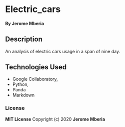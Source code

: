 # Electric_cars

#### By **Jerome Mberia**

## Description
An analysis of electric cars usage in a span of nine day.

## Technologies Used
* Google Collaboratory, 
* Python, 
* Panda
* Markdown

### License
**MIT License**
Copyright (c) 2020 **Jerome Mberia**
